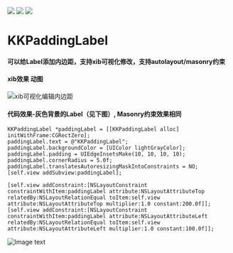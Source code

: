 [![](https://img.shields.io/badge/pod-1.0.1-orange.svg?url=www.baidu.com)](https://cocoapods.org/pods/KKPaddingLabel) [![](https://img.shields.io/badge/platform-ios%20%7C%20osx%20%7C%20watchos%20%7C%20tvos-lightgrey.svg)](https://cocoapods.org/pods/KKPaddingLabel) [![](https://img.shields.io/badge/blog-简书-E87040.svg)](https://www.jianshu.com/p/57776de0a507)
# KKPaddingLabel 

#### 可以给Label添加内边距，支持xib可视化修改，支持autolayout/masonry约束

#### xib效果 动图
![xib可视化编辑内边距](https://github.com/cocoZ/photos/blob/master/KKPaddingLabel2.mov.gif?raw=true "示例图")

#### 代码效果-灰色背景的Label（见下图）, Masonry约束效果相同 
    KKPaddingLabel *paddingLabel = [[KKPaddingLabel alloc] initWithFrame:CGRectZero];
    paddingLabel.text = @"KKPaddingLabel";
    paddingLabel.backgroundColor = [UIColor lightGrayColor];
    paddingLabel.padding = UIEdgeInsetsMake(10, 10, 10, 10);
    paddingLabel.cornerRadius = 5.0f;
    paddingLabel.translatesAutoresizingMaskIntoConstraints = NO;
    [self.view addSubview:paddingLabel];
    
    [self.view addConstraint:[NSLayoutConstraint constraintWithItem:paddingLabel attribute:NSLayoutAttributeTop relatedBy:NSLayoutRelationEqual toItem:self.view attribute:NSLayoutAttributeTop multiplier:1.0 constant:200.0f]];
    [self.view addConstraint:[NSLayoutConstraint constraintWithItem:paddingLabel attribute:NSLayoutAttributeLeft relatedBy:NSLayoutRelationEqual toItem:self.view attribute:NSLayoutAttributeLeft multiplier:1.0 constant:100.0f]];

![Image text](https://github.com/cocoZ/photos/blob/master/WX20181226-161216@2x.png?raw=true "示例图")
